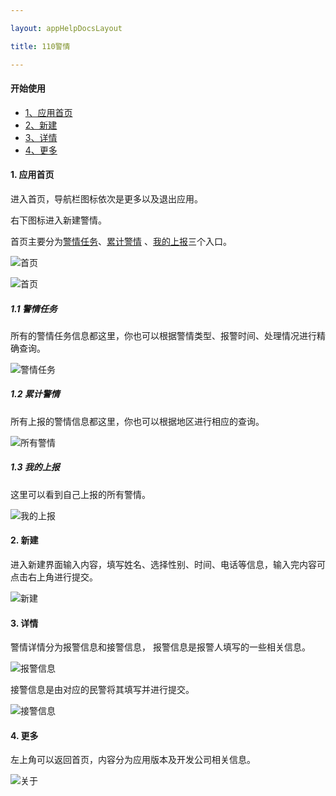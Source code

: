 ```yaml
---

layout: appHelpDocsLayout

title: 110警情

---
```


#### 开始使用 

* [1、应用首页](#home)
* [2、新建](#add)
* [3、详情](#detail)
* [4、更多](#more)

#### 1. 应用首页 <span id="home"> </span>
进入首页，导航栏图标依次是更多以及退出应用。

右下图标进入新建警情。

首页主要分为[警情任务](#police_task)、[累计警情](#all_police_situation)
、[我的上报](#my_report)三个入口。

<p></p>

![首页](./img/policesentiment/home.jpg)
<p></p>

![首页](./img/policesentiment/home1.jpg)
##### 1.1 警情任务<span id="police_task"> </span>
所有的警情任务信息都这里，你也可以根据警情类型、报警时间、处理情况进行精确查询。
<p></p>

![警情任务](./img/policesentiment/police_task.jpg)

##### 1.2 累计警情<span id="all_police_situation"> </span>
所有上报的警情信息都这里，你也可以根据地区进行相应的查询。
<p></p>

![所有警情](./img/policesentiment/all_police_situation.jpg)

##### 1.3 我的上报<span id="my_report"> </span>
这里可以看到自己上报的所有警情。
<p></p>

![我的上报](./img/policesentiment/my_report.jpg)

#### 2. 新建 <span id="add"> </span>
进入新建界面输入内容，填写姓名、选择性别、时间、电话等信息，输入完内容可点击右上角进行提交。
<p></p>

![新建](./img/policesentiment/add.jpg)

#### 3. 详情 <span id="detail"> </span>
警情详情分为报警信息和接警信息，
报警信息是报警人填写的一些相关信息。
<p></p>

![报警信息](./img/policesentiment/detail.jpg)
<p></p>
接警信息是由对应的民警将其填写并进行提交。
<p></p>

![接警信息](./img/policesentiment/detail1.jpg)

#### 4. 更多 <span id="more"> </span>
左上角可以返回首页，内容分为应用版本及开发公司相关信息。

![关于](./img/policesentiment/about.jpg)
